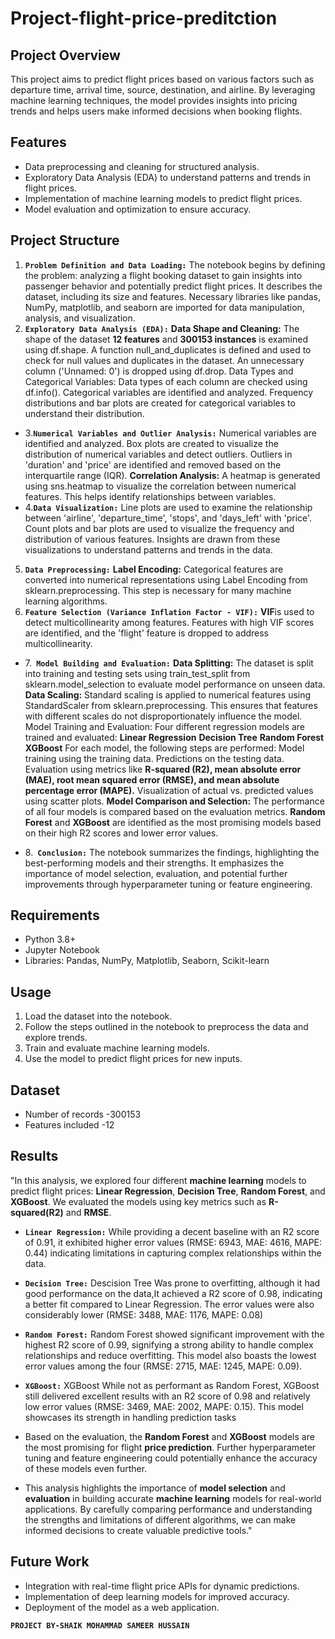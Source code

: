 # Project-flight-price-preditction

## Project Overview
This project aims to predict flight prices based on various factors such as departure time, arrival time, source, destination, and airline. By leveraging machine learning techniques, the model provides insights into pricing trends and helps users make informed decisions when booking flights.

## Features
- Data preprocessing and cleaning for structured analysis.
- Exploratory Data Analysis (EDA) to understand patterns and trends in flight prices.
- Implementation of machine learning models to predict flight prices.
- Model evaluation and optimization to ensure accuracy.

## Project Structure
1. **`Problem Definition and Data Loading:`**
The notebook begins by defining the problem: analyzing a flight booking dataset to gain insights into passenger behavior and potentially predict flight prices.
It describes the dataset, including its size and features.
Necessary libraries like pandas, NumPy, matplotlib, and seaborn are imported for data manipulation, analysis, and visualization.
2. **`Exploratory Data Analysis (EDA):`**
**Data Shape and Cleaning:**
The shape of the dataset **12 features** and **300153 instances** is examined using df.shape.
A function null_and_duplicates is defined and used to check for null values and duplicates in the dataset.
An unnecessary column ('Unnamed: 0') is dropped using df.drop.
Data Types and Categorical Variables:
Data types of each column are checked using df.info().
Categorical variables are identified and analyzed.
Frequency distributions and bar plots are created for categorical variables to understand their distribution.
- 3.**`Numerical Variables and Outlier Analysis:`**
Numerical variables are identified and analyzed.
Box plots are created to visualize the distribution of numerical variables and detect outliers.
Outliers in 'duration' and 'price' are identified and removed based on the interquartile range (IQR).
**Correlation Analysis:**
A heatmap is generated using sns.heatmap to visualize the correlation between numerical features. This helps identify relationships between variables.
- 4.**`Data Visualization:`**
Line plots are used to examine the relationship between 'airline', 'departure_time', 'stops', and 'days_left' with 'price'.
Count plots and bar plots are used to visualize the frequency and distribution of various features.
Insights are drawn from these visualizations to understand patterns and trends in the data.
5. **`Data Preprocessing:`**
**Label Encoding:**
Categorical features are converted into numerical representations using Label Encoding from sklearn.preprocessing. This step is necessary for many machine learning algorithms.
6. **`Feature Selection (Variance Inflation Factor - VIF):`**
**VIF**is used to detect multicollinearity among features.
Features with high VIF scores are identified, and the 'flight' feature is dropped to address multicollinearity.
- 7.**` Model Building and Evaluation:`**
**Data Splitting:**
The dataset is split into training and testing sets using train_test_split from sklearn.model_selection to evaluate model performance on unseen data.
**Data Scaling:**
Standard scaling is applied to numerical features using StandardScaler from sklearn.preprocessing. This ensures that features with different scales do not disproportionately influence the model.
Model Training and Evaluation:
Four different regression models are trained and evaluated:
**Linear Regression**
**Decision Tree**
**Random Forest**
**XGBoost**
For each model, the following steps are performed:
Model training using the training data.
Predictions on the testing data.
Evaluation using metrics like **R-squared (R2), mean absolute error (MAE), root mean squared error (RMSE), and mean absolute percentage error (MAPE).**
Visualization of actual vs. predicted values using scatter plots.
**Model Comparison and Selection:**
The performance of all four models is compared based on the evaluation metrics.
**Random Forest** and **XGBoost** are identified as the most promising models based on their high R2 scores and lower error values.

- 8.**` Conclusion:`**
The notebook summarizes the findings, highlighting the best-performing models and their strengths.
It emphasizes the importance of model selection, evaluation, and potential further improvements through hyperparameter tuning or feature engineering.

## Requirements
- Python 3.8+
- Jupyter Notebook
- Libraries: Pandas, NumPy, Matplotlib, Seaborn, Scikit-learn

## Usage
1. Load the dataset into the notebook.
2. Follow the steps outlined in the notebook to preprocess the data and explore trends.
3. Train and evaluate machine learning models.
4. Use the model to predict flight prices for new inputs.

## Dataset
- Number of records -300153
- Features included -12

## Results
"In this analysis, we explored four different **machine learning** models to predict flight prices: **Linear Regression**, **Decision Tree**, **Random Forest**, and **XGBoost**. We evaluated the models using key metrics such as **R-squared(R2)** and **RMSE**.

- **`Linear Regression:`** While providing a decent baseline with an R2 score of 0.91, it exhibited higher error values (RMSE: 6943, MAE: 4616, MAPE: 0.44) indicating limitations in capturing complex relationships within the data.
- **`Decision Tree:`** Descision Tree Was prone to overfitting, although it had good performance on the data,It achieved a R2 score of 0.98, indicating a better fit compared to Linear Regression. The error values were also considerably lower (RMSE: 3488, MAE: 1176, MAPE: 0.08)
- **`Random Forest:`** Random Forest showed significant improvement with the highest R2 score of 0.99, signifying a strong ability to handle complex relationships and reduce overfitting. This model also boasts the lowest error values among the four (RMSE: 2715, MAE: 1245, MAPE: 0.09).
- **`XGBoost:`** XGBoost While not as performant as Random Forest, XGBoost still delivered excellent results with an R2 score of 0.98 and relatively low error values (RMSE: 3469, MAE: 2002, MAPE: 0.15). This model showcases its strength in handling prediction tasks

- Based on the evaluation, the **Random Forest** and **XGBoost** models are the most promising for flight **price prediction**. Further hyperparameter tuning and feature engineering could potentially enhance the accuracy of these models even further.

- This analysis highlights the importance of **model selection** and **evaluation** in building accurate **machine learning** models for real-world applications. By carefully comparing performance and understanding the strengths and limitations of different algorithms, we can make informed decisions to create valuable predictive tools."

## Future Work
- Integration with real-time flight price APIs for dynamic predictions.
- Implementation of deep learning models for improved accuracy.
- Deployment of the model as a web application.

**`PROJECT BY-SHAIK MOHAMMAD SAMEER HUSSAIN`**

